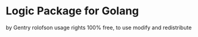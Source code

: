 # Logic Package for Golang
by Gentry rolofson 
usage rights 100% free, to use modify and redistribute